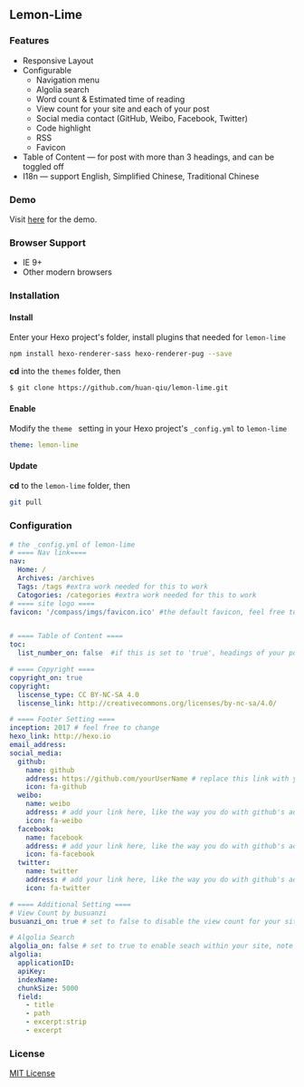 ## Lemon-Lime


### Features

* Responsive Layout
* Configurable
  * Navigation menu
  * Algolia search
  * Word count & Estimated time of reading
  * View count for your site and each of your post
  * Social media contact (GitHub, Weibo, Facebook, Twitter)
  * Code highlight 
  * RSS
  * Favicon
* Table of Content — for  post with more than 3 headings, and can be toggled off
* I18n — support English, Simplified Chinese, Traditional Chinese



### Demo

Visit [here](http://rachelqiu.com) for the demo.



### Browser Support

* IE 9+
* Other modern browsers



### Installation

#### Install

Enter your Hexo project's folder, install plugins that needed for `lemon-lime`

```bash
npm install hexo-renderer-sass hexo-renderer-pug --save
```

 **cd** into the `themes` folder, then

``` bash
$ git clone https://github.com/huan-qiu/lemon-lime.git
```



#### Enable

Modify the `theme ` setting in your Hexo project's `_config.yml` to `lemon-lime`

```yaml
theme: lemon-lime
```



#### Update

**cd** to the `lemon-lime` folder, then

```bash
git pull
```



### Configuration

```yaml
# the _config.yml of lemon-lime
# ==== Nav link====
nav:
  Home: /
  Archives: /archives
  Tags: /tags #extra work needed for this to work
  Catogories: /categories #extra work needed for this to work
# ==== site logo ====
favicon: '/compass/imgs/favicon.ico' #the default favicon, feel free to change


# ==== Table of Content ====
toc:
  list_number_on: false  #if this is set to 'true', headings of your posts should not have numerical ordered added manually. 

# ==== Copyright ====
copyright_on: true
copyright:
  liscense_type: CC BY-NC-SA 4.0
  liscense_link: http://creativecommons.org/licenses/by-nc-sa/4.0/

# ==== Footer Setting ====
inception: 2017 # feel free to change
hexo_link: http://hexo.io
email_address:
social_media:
  github:
    name: github
    address: https://github.com/yourUserName # replace this link with yours
    icon: fa-github
  weibo:
    name: weibo
    address: # add your link here, like the way you do with github's address or just ignore it
    icon: fa-weibo
  facebook:
    name: facebook
    address: # add your link here, like the way you do with github's address or just ignore it
    icon: fa-facebook
  twitter:
    name: twitter
    address: # add your link here, like the way you do with github's address or just ignore it
    icon: fa-twitter

# ==== Additional Setting ====
# View Count by busuanzi
busuanzi_on: true # set to false to disable the view count for your site and posts

# Algolia Search
algolia_on: false # set to true to enable seach within your site, note that extra work needed
algolia:
  applicationID:
  apiKey:
  indexName:
  chunkSize: 5000
  field:
    - title
    - path
    - excerpt:strip
    - excerpt
```



### License

[MIT License](https://cgm.mit-license.org/)
